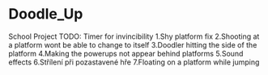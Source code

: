 # Doodle_Up
 School Project
TODO: Timer for invincibility
      1.Shy platform fix 
      2.Shooting at a platform wont be able to change to itself
      3.Doodler hitting the side of the platform
      4.Making the powerups not appear behind platforms
      5.Sound effects
      6.Střílení při pozastavené hře
      7.Floating on a platform while jumping
